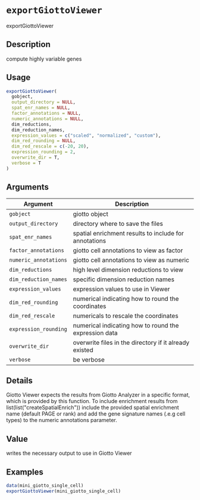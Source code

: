 # `exportGiottoViewer`

exportGiottoViewer


## Description

compute highly variable genes


## Usage

```r
exportGiottoViewer(
  gobject,
  output_directory = NULL,
  spat_enr_names = NULL,
  factor_annotations = NULL,
  numeric_annotations = NULL,
  dim_reductions,
  dim_reduction_names,
  expression_values = c("scaled", "normalized", "custom"),
  dim_red_rounding = NULL,
  dim_red_rescale = c(-20, 20),
  expression_rounding = 2,
  overwrite_dir = T,
  verbose = T
)
```


## Arguments

Argument      |Description
------------- |----------------
`gobject`     |     giotto object
`output_directory`     |     directory where to save the files
`spat_enr_names`     |     spatial enrichment results to include for annotations
`factor_annotations`     |     giotto cell annotations to view as factor
`numeric_annotations`     |     giotto cell annotations to view as numeric
`dim_reductions`     |     high level dimension reductions to view
`dim_reduction_names`     |     specific dimension reduction names
`expression_values`     |     expression values to use in Viewer
`dim_red_rounding`     |     numerical indicating how to round the coordinates
`dim_red_rescale`     |     numericals to rescale the coordinates
`expression_rounding`     |     numerical indicating how to round the expression data
`overwrite_dir`     |     overwrite files in the directory if it already existed
`verbose`     |     be verbose


## Details

Giotto Viewer expects the results from Giotto Analyzer in a specific format,
 which is provided by this function. To include enrichment results from list(list("createSpatialEnrich")) 
 include the provided spatial enrichment name (default PAGE or rank)
 and add the gene signature names (.e.g cell types) to the numeric annotations parameter.


## Value

writes the necessary output to use in Giotto Viewer


## Examples

```r
data(mini_giotto_single_cell)
exportGiottoViewer(mini_giotto_single_cell)
```


